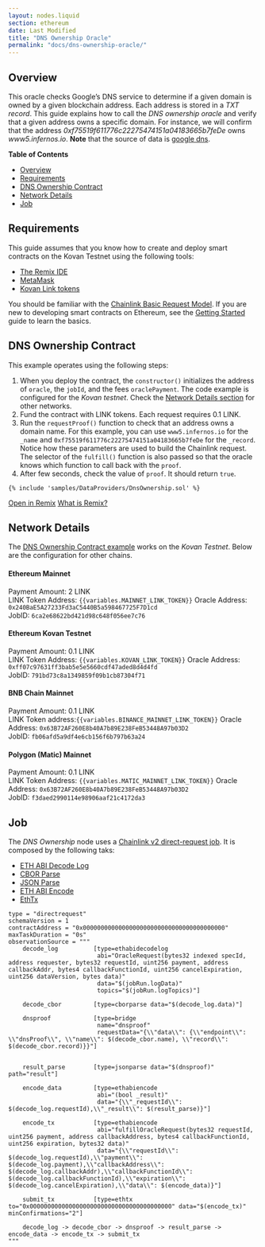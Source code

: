 ```yaml
---
layout: nodes.liquid
section: ethereum
date: Last Modified
title: "DNS Ownership Oracle"
permalink: "docs/dns-ownership-oracle/"
---
```


## Overview

This oracle checks Google’s DNS service to determine if a given domain is owned by a given blockchain address. Each address is stored in a _TXT record_.
This guide explains how to call the _DNS ownership oracle_ and verify that a given address owns a specific domain. For instance, we will confirm that the address _0xf75519f611776c22275474151a04183665b7feDe_ owns _www5.infernos.io_.  **Note** that the source of data is [google dns](https://dns.google/resolve?name=www5.infernos.io&type=TXT).

**Table of Contents**

- [Overview](#overview)
- [Requirements](#requirements)
- [DNS Ownership Contract](#dns-ownership-contract)
- [Network Details](#network-details)
- [Job](#job)


## Requirements

This guide assumes that you know how to create and deploy smart contracts on the Kovan Testnet using the following tools:

- [The Remix IDE](https://remix.ethereum.org/)
- [MetaMask](https://metamask.io/)
- [Kovan Link tokens](/docs/link-token-contracts/#kovan-testnet)

You should be familiar with the [Chainlink Basic Request Model](/docs/architecture-request-model/). If you are new to developing smart contracts on Ethereum, see the [Getting Started](/docs/conceptual-overview/) guide to learn the basics.

## DNS Ownership Contract

This example operates using the following steps:

1. When you deploy the contract, the `constructor()` initializes the address of `oracle`, the `jobId`, and the fees `oraclePayment`. The code example is configured for the _Kovan testnet_. Check the [Network Details section](#network-details) for other networks.
1. Fund the contract with LINK tokens. Each request requires 0.1 LINK.
1. Run the `requestProof()` function to check that an address owns a domain name. For this example, you can use `www5.infernos.io` for the `_name` and `0xf75519f611776c22275474151a04183665b7feDe` for the `_record`. Notice how these parameters are used to build the Chainlink request. The selector of the `fulfill()` function is also passed so that the oracle knows which function to call back with the `proof`.
1. After few seconds, check the value of `proof`. It should return `true`.

```solidity
{% include 'samples/DataProviders/DnsOwnership.sol' %}
```

<div class="remix-callout">
  <a href="https://remix.ethereum.org/#url=https://docs.chain.link/samples/DataProviders/DnsOwnership.sol" target="_blank" >Open in Remix</a>
  <a href="/docs/conceptual-overview/#what-is-remix" >What is Remix?</a>
</div>

## Network Details

The [DNS Ownership Contract example](#dns-ownership-contract) works on the _Kovan Testnet_. Below are the configuration for other chains.

#### Ethereum Mainnet

Payment Amount: 2 LINK  
LINK Token Address: `{{variables.MAINNET_LINK_TOKEN}}`
Oracle Address: `0x240BaE5A27233Fd3aC5440B5a598467725F7D1cd`  
JobID: `6ca2e68622bd421d98c648f056ee7c76`

#### Ethereum Kovan Testnet

Payment Amount: 0.1  LINK  
LINK Token Address: `{{variables.KOVAN_LINK_TOKEN}}`
Oracle Address: `0xff07c97631ff3bab5e5e5660cdf47aded8d4d4fd`  
JobID: `791bd73c8a1349859f09b1cb87304f71`

#### BNB Chain Mainnet

Payment Amount: 0.1 LINK  
LINK Token address:`{{variables.BINANCE_MAINNET_LINK_TOKEN}}`
Oracle Address: `0x63B72AF260E8b40A7b89E238FeB53448A97b03D2`  
JobID: `fb06afd5a9df4e6cb156f6b797b63a24`  

#### Polygon (Matic) Mainnet

Payment Amount: 0.1 LINK  
LINK Token Address: `{{variables.MATIC_MAINNET_LINK_TOKEN}}`
Oracle Address: `0x63B72AF260E8b40A7b89E238FeB53448A97b03D2`  
JobID: `f3daed2990114e98906aaf21c4172da3`  

## Job

The _DNS Ownership_ node uses a [Chainlink v2 direct-request job](/docs/jobs/types/direct-request/). It is composed by the following taks:

- [ETH ABI Decode Log](/docs/jobs/task-types/eth-abi-decode-log/)
- [CBOR Parse](/docs/jobs/task-types/cborparse/)
- [JSON Parse](/docs/jobs/task-types/jsonparse/)
- [ETH ABI Encode](/docs/jobs/task-types/eth-abi-encode/)
- [EthTx](/docs/jobs/task-types/eth-tx/)

```jpv2
type = "directrequest"
schemaVersion = 1
contractAddress = "0x0000000000000000000000000000000000000000"
maxTaskDuration = "0s"
observationSource = """
    decode_log          [type=ethabidecodelog
                         abi="OracleRequest(bytes32 indexed specId, address requester, bytes32 requestId, uint256 payment, address callbackAddr, bytes4 callbackFunctionId, uint256 cancelExpiration, uint256 dataVersion, bytes data)"
                         data="$(jobRun.logData)"
                         topics="$(jobRun.logTopics)"]

    decode_cbor         [type=cborparse data="$(decode_log.data)"]

    dnsproof            [type=bridge
                         name="dnsproof"
                         requestData="{\\"data\\": {\\"endpoint\\": \\"dnsProof\\", \\"name\\": $(decode_cbor.name), \\"record\\": $(decode_cbor.record)}}"]


    result_parse        [type=jsonparse data="$(dnsproof)" path="result"]

    encode_data         [type=ethabiencode
                         abi="(bool _result)"
                         data="{\\"_requestId\\": $(decode_log.requestId),\\"_result\\": $(result_parse)}"]

    encode_tx           [type=ethabiencode
                         abi="fulfillOracleRequest(bytes32 requestId, uint256 payment, address callbackAddress, bytes4 callbackFunctionId, uint256 expiration, bytes32 data)"
                         data="{\\"requestId\\": $(decode_log.requestId),\\"payment\\": $(decode_log.payment),\\"callbackAddress\\": $(decode_log.callbackAddr),\\"callbackFunctionId\\": $(decode_log.callbackFunctionId),\\"expiration\\": $(decode_log.cancelExpiration),\\"data\\": $(encode_data)}"]

    submit_tx           [type=ethtx to="0x0000000000000000000000000000000000000000" data="$(encode_tx)" minConfirmations="2"]

    decode_log -> decode_cbor -> dnsproof -> result_parse -> encode_data -> encode_tx -> submit_tx
"""
```
